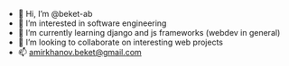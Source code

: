 - 👋 Hi, I’m @beket-ab
- 👀 I’m interested in software engineering
- 🌱 I’m currently learning django and js frameworks (webdev in general)
- 💞️ I’m looking to collaborate on interesting web projects
- 📫 amirkhanov.beket@gmail.com
